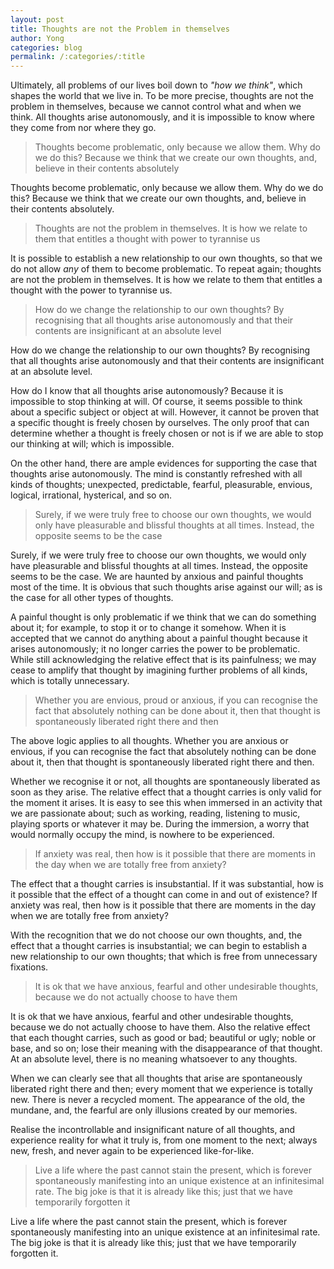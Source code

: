 ```yaml
---
layout: post
title: Thoughts are not the Problem in themselves
author: Yong
categories: blog
permalink: /:categories/:title
---
```


Ultimately, all problems of our lives boil down to _"how we think"_, which shapes the world that we live in. To be more precise, thoughts are not the problem in themselves, because we cannot control what and when we think. All thoughts arise autonomously, and it is impossible to know where they come from nor where they go.

> Thoughts become problematic, only because we allow them. Why do we do this? Because we think that we create our own thoughts, and, believe in their contents absolutely

Thoughts become problematic, only because we allow them. Why do we do this? Because we think that we create our own thoughts, and, believe in their contents absolutely.

> Thoughts are not the problem in themselves. It is how we relate to them that entitles a thought with power to tyrannise us

It is possible to establish a new relationship to our own thoughts, so that we do not allow _any_ of them to become problematic. To repeat again; thoughts are not the problem in themselves. It is how we relate to them that entitles a thought with the power to tyrannise us.

> How do we change the relationship to our own thoughts? By recognising that all thoughts arise autonomously and that their contents are insignificant at an absolute level

How do we change the relationship to our own thoughts? By recognising that all thoughts arise autonomously and that their contents are insignificant at an absolute level.

How do I know that all thoughts arise autonomously? Because it is impossible to stop thinking at will. Of course, it seems possible to think about a specific subject or object at will. However, it cannot be proven that a specific thought is freely chosen by ourselves. The only proof that can determine whether a thought is freely chosen or not is if we are able to stop our thinking at will; which is impossible.

On the other hand, there are ample evidences for supporting the case that thoughts arise autonomously. The mind is constantly refreshed with all kinds of thoughts; unexpected, predictable, fearful, pleasurable, envious, logical, irrational, hysterical, and so on.

> Surely, if we were truly free to choose our own thoughts, we would only have pleasurable and blissful thoughts at all times. Instead, the opposite seems to be the case

Surely, if we were truly free to choose our own thoughts, we would only have pleasurable and blissful thoughts at all times. Instead, the opposite seems to be the case. We are haunted by anxious and painful thoughts most of the time. It is obvious that such thoughts arise against our will; as is the case for all other types of thoughts.

A painful thought is only problematic if we think that we can do something about it; for example, to stop it or to change it somehow. When it is accepted that we cannot do anything about a painful thought because it arises autonomously; it no longer carries the power to be problematic. While still acknowledging the relative effect that is its painfulness; we may cease to amplify that thought by imagining further problems of all kinds, which is totally unnecessary.

> Whether you are envious, proud or anxious, if you can recognise the fact that absolutely nothing can be done about it, then that thought is spontaneously liberated right there and then

The above logic applies to all thoughts. Whether you are anxious or envious, if you can recognise the fact that absolutely nothing can be done about it, then that thought is spontaneously liberated right there and then.

Whether we recognise it or not, all thoughts are spontaneously liberated as soon as they arise. The relative effect that a thought carries is only valid for the moment it arises. It is easy to see this when immersed in an activity that we are passionate about; such as working, reading, listening to music, playing sports or whatever it may be. During the immersion, a worry that would normally occupy the mind, is nowhere to be experienced.

> If anxiety was real, then how is it possible that there are moments in the day when we are totally free from anxiety?

The effect that a thought carries is insubstantial. If it was substantial, how is it possible that the effect of a thought can come in and out of existence? If anxiety was real, then how is it possible that there are moments in the day when we are totally free from anxiety?

With the recognition that we do not choose our own thoughts, and, the effect that a thought carries is insubstantial; we can begin to establish a new relationship to our own thoughts; that which is free from unnecessary fixations.

> It is ok that we have anxious, fearful and other undesirable thoughts, because we do not actually choose to have them

It is ok that we have anxious, fearful and other undesirable thoughts, because we do not actually choose to have them. Also the relative effect that each thought carries, such as good or bad; beautiful or ugly; noble or base, and so on; lose their meaning with the disappearance of that thought. At an absolute level, there is no meaning whatsoever to any thoughts.

When we can clearly see that all thoughts that arise are spontaneously liberated right there and then; every moment that we experience is totally new. There is never a recycled moment. The appearance of the old, the mundane, and, the fearful are only illusions created by our memories.

Realise the incontrollable and insignificant nature of all thoughts, and experience reality for what it truly is, from one moment to the next; always new, fresh, and never again to be experienced like-for-like.

> Live a life where the past cannot stain the present, which is forever spontaneously manifesting into an unique existence at an infinitesimal rate. The big joke is that it is already like this; just that we have temporarily forgotten it

Live a life where the past cannot stain the present, which is forever spontaneously manifesting into an unique existence at an infinitesimal rate. The big joke is that it is already like this; just that we have temporarily forgotten it.
